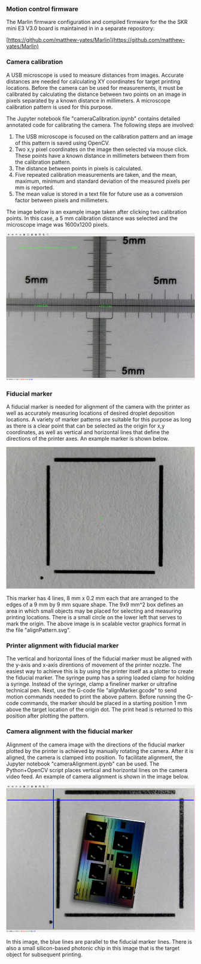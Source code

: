 ### Motion control firmware

The Marlin firmware configuration and compiled firmware for the the SKR mini E3 V3.0 board is maintained in in a separate repository:

[https://github.com/matthew-yates/Marlin](https://github.com/matthew-yates/Marlin)

### Camera calibration

A USB microscope is used to measure distances from images.  Accurate distances are needed for calculating XY coordinates for target printing locations.  Before the camera can be used for measurements, it must be calibrated by calculating the distance between two points on an image in pixels separated by a known distance in millimeters. A microscope calibration pattern is used for this purpose.

The Jupyter notebook file "cameraCalibration.ipynb" contains detailed annotated code for calibrating the camera. The following steps are involved:

1. The USB microscope is focused on the calibration pattern and an image of this pattern is saved using OpenCV. 
2. Two x,y pixel coordinates on the image then selected via mouse click. These points have a known distance in millimeters between them from the calibration pattern.
3. The distance between points in pixels is calculated.
4. Five repeated calibration measurements are taken, and the mean, maximum, minimum and standard deviation of the measured pixels per mm is reported.
5. The mean value is stored in a text file for future use as a conversion factor between pixels and millimeters.

The image below is an example image taken after clicking two calibration points.  In this case, a 5 mm calibration distance was selected and the microscope image was 1600x1200 pixels.

![example calibration image](https://github.com/matthew-yates/NanodropPrinter/blob/main/images/calExample.png)

### Fiducial marker

A fiducial marker is needed for alignment of the camera with the printer as well as accurately measuring locations of desired droplet deposition locations.  A variety of marker patterns are suitable for this purpose as long as there is a clear point that can be selected as the origin for x,y coordinates, as well as vertical and horizontal lines that define the directions of the printer axes.  An example marker is shown below.

![example fiducial marker](https://github.com/matthew-yates/NanodropPrinter/blob/main/images/fiducial.png)

This marker has 4 lines, 8 mm x 0.2 mm each that are arranged to the edges of a 9 mm by 9 mm square shape.  The 9x9 mm^2 box defines an area in which small objects may be placed for selecting and measuring printing locations.  There is a small circle on the lower left that serves to mark the origin.  The above image is in scalable vector graphics format in the file "alignPattern.svg".

### Printer alignment with fiducial marker

The vertical and horizontal lines of the fiducial marker must be aligned with the y-axis and x-axis direntions of movement of the printer nozzle. The easiest way to achieve this is by using the printer itself as a plotter to create the fiducial marker. The syringe pump has a spring loaded clamp for holding a syringe. Instead of the syringe, clamp a fineliner marker or ultrafine technical pen.  Next, use the G-code file "alignMarker.gcode" to send motion commands needed to print the above pattern.  Before running the G-code commands, the marker should be placed in a starting position 1 mm above the target location of the origin dot. The print head is returned to this position after plotting the pattern.

### Camera alignment with the fiducial marker

Alignment of the camera image with the directions of the fiducial marker plotted by the printer is achieved by manually rotating the camera.  After it is aligned, the camera is clamped into position. To facilitate alignment, the Jupyter notebook "cameraAlignment.ipynb" can be used. The Python+OpenCV script places vertical and horizontal lines on the camera video feed. An example of camera alignment is shown in the image below.

![example camera alignment](https://github.com/matthew-yates/NanodropPrinter/blob/main/images/fiducial2.png)

In this image, the blue lines are parallel to the fiducial marker lines. There is also a small silicon-based photonic chip in this image that is the target object for subsequent printing.
